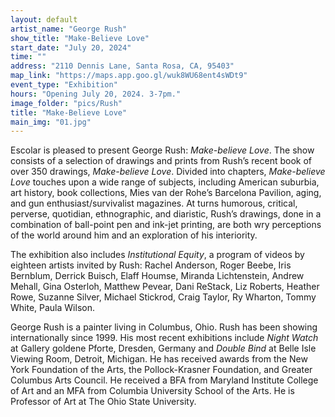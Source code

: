 ```yaml
---
layout: default
artist_name: "George Rush"
show_title: "Make-Believe Love"
start_date: "July 20, 2024"
time: ""
address: "2110 Dennis Lane, Santa Rosa, CA, 95403"
map_link: "https://maps.app.goo.gl/wuk8WU68ent4sWDt9"
event_type: "Exhibition"
hours: "Opening July 20, 2024. 3-7pm."
image_folder: "pics/Rush"
title: "Make-Believe Love"
main_img: "01.jpg"
---
```


Escolar is pleased to present George Rush: *Make-believe Love*. The show consists of a selection of drawings and prints from Rush’s recent book of over 350 drawings, *Make-believe Love*. Divided into chapters, *Make-believe Love* touches upon a wide range of subjects, including American suburbia, art history, book collections, Mies van der Rohe’s Barcelona Pavilion, aging, and gun enthusiast/survivalist magazines. At turns humorous, critical, perverse, quotidian, ethnographic, and diaristic, Rush’s drawings, done in a combination of ball-point pen and ink-jet printing, are both wry perceptions of the world around him and an exploration of his interiority.
 
The exhibition also includes *Institutional Equity*, a program of videos by eighteen artists invited by Rush: Rachel Anderson, Roger Beebe, Iris Bernblum, Derrick Buisch, Elaff Houmse, Miranda Lichtenstein, Andrew Mehall, Gina Osterloh, Matthew Pevear, Dani ReStack, Liz Roberts, Heather Rowe, Suzanne Silver, Michael Stickrod, Craig Taylor, Ry Wharton, Tommy White, Paula Wilson.


George Rush is a painter living in Columbus, Ohio.  Rush has been showing internationally since 1999. His most recent exhibitions include *Night Watch* at Gallery goldene Pforte, Dresden, Germany and *Double Bind* at Belle Isle Viewing Room, Detroit, Michigan. He has received awards from the New York Foundation of the Arts, the Pollock-Krasner Foundation, and Greater Columbus Arts Council. He received a BFA from Maryland Institute College of Art and an MFA from Columbia University School of the Arts. He is Professor of Art at The Ohio State University.
